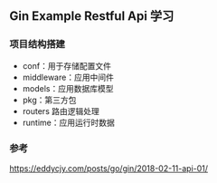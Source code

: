 ## Gin Example Restful Api 学习

### 项目结构搭建
* conf：用于存储配置文件
* middleware：应用中间件
* models：应用数据库模型
* pkg：第三方包
* routers 路由逻辑处理
* runtime：应用运行时数据

###  参考
https://eddycjy.com/posts/go/gin/2018-02-11-api-01/